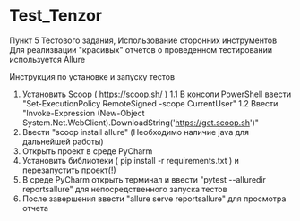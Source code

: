 # Test_Tenzor
Пункт 5 Тестового задания, Использование сторонних инструментов
Для реализвации "красивых" отчетов о проведенном тестировании используется Allure

Инструкция по установке и запуску тестов

1. Установить Scoop ( https://scoop.sh/ ) 
1.1 В консоли PowerShell ввести "Set-ExecutionPolicy RemoteSigned -scope CurrentUser"
1.2 Ввести "Invoke-Expression (New-Object System.Net.WebClient).DownloadString('https://get.scoop.sh')"
2. Ввести "scoop install allure" (Необходимо наличие java для дальнейшей работы)
3. Открыть проект в среде PyCharm
4. Установить библиотеки ( pip install -r requirements.txt ) и перезапустить проект(!)
5. В среде PyCharm открыть терминал и ввести "pytest --alluredir reportsallure" для непосредственного запуска тестов
6. После завершения ввести "allure serve reportsallure" для просмотра отчета 

